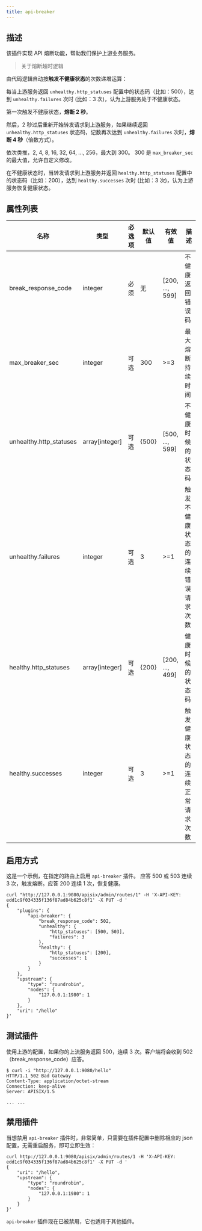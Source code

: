 ```yaml
---
title: api-breaker
---
```


<!--
#
# Licensed to the Apache Software Foundation (ASF) under one or more
# contributor license agreements.  See the NOTICE file distributed with
# this work for additional information regarding copyright ownership.
# The ASF licenses this file to You under the Apache License, Version 2.0
# (the "License"); you may not use this file except in compliance with
# the License.  You may obtain a copy of the License at
#
#     http://www.apache.org/licenses/LICENSE-2.0
#
# Unless required by applicable law or agreed to in writing, software
# distributed under the License is distributed on an "AS IS" BASIS,
# WITHOUT WARRANTIES OR CONDITIONS OF ANY KIND, either express or implied.
# See the License for the specific language governing permissions and
# limitations under the License.
#
-->

## 描述

该插件实现 API 熔断功能，帮助我们保护上游业务服务。

> 关于熔断超时逻辑

由代码逻辑自动按**触发不健康状态**的次数递增运算：

每当上游服务返回 `unhealthy.http_statuses` 配置中的状态码（比如：500），达到 `unhealthy.failures` 次时 (比如：3 次)，认为上游服务处于不健康状态。

第一次触发不健康状态，**熔断 2 秒**。

然后，2 秒过后重新开始转发请求到上游服务，如果继续返回 `unhealthy.http_statuses` 状态码，记数再次达到 `unhealthy.failures` 次时，**熔断 4 秒**（倍数方式）。

依次类推，2, 4, 8, 16, 32, 64, ..., 256，最大到 300。 300 是 `max_breaker_sec` 的最大值，允许自定义修改。

在不健康状态时，当转发请求到上游服务并返回 `healthy.http_statuses` 配置中的状态码（比如：200），达到 `healthy.successes` 次时 (比如：3 次)，认为上游服务恢复健康状态。

## 属性列表

| 名称                    | 类型           | 必选项 | 默认值     | 有效值          | 描述                             |
| ----------------------- | -------------- | ------ | ---------- | --------------- | -------------------------------- |
| break_response_code     | integer        | 必须   | 无         | [200, ..., 599] | 不健康返回错误码                 |
| max_breaker_sec         | integer        | 可选   | 300        | >=3             | 最大熔断持续时间                 |
| unhealthy.http_statuses | array[integer] | 可选   | {500}      | [500, ..., 599] | 不健康时候的状态码               |
| unhealthy.failures      | integer        | 可选   | 3          | >=1             | 触发不健康状态的连续错误请求次数 |
| healthy.http_statuses   | array[integer] | 可选   | {200}      | [200, ..., 499] | 健康时候的状态码                 |
| healthy.successes       | integer        | 可选   | 3          | >=1             | 触发健康状态的连续正常请求次数   |

## 启用方式

这是一个示例，在指定的路由上启用 `api-breaker` 插件。
应答 500 或 503 连续 3 次，触发熔断。应答 200 连续 1 次，恢复健康。

```shell
curl "http://127.0.0.1:9080/apisix/admin/routes/1" -H 'X-API-KEY: edd1c9f034335f136f87ad84b625c8f1' -X PUT -d '
{
    "plugins": {
        "api-breaker": {
            "break_response_code": 502,
            "unhealthy": {
                "http_statuses": [500, 503],
                "failures": 3
            },
            "healthy": {
                "http_statuses": [200],
                "successes": 1
            }
        }
    },
    "upstream": {
        "type": "roundrobin",
        "nodes": {
            "127.0.0.1:1980": 1
        }
    },
    "uri": "/hello"
}'
```

## 测试插件

使用上游的配置，如果你的上流服务返回 500，连续 3 次。客户端将会收到 502（break_response_code）应答。

```shell
$ curl -i "http://127.0.0.1:9080/hello"
HTTP/1.1 502 Bad Gateway
Content-Type: application/octet-stream
Connection: keep-alive
Server: APISIX/1.5

... ...
```

## 禁用插件

当想禁用 `api-breaker` 插件时，非常简单，只需要在插件配置中删除相应的 json 配置，无需重启服务，即可立即生效：

```shell
curl http://127.0.0.1:9080/apisix/admin/routes/1 -H 'X-API-KEY: edd1c9f034335f136f87ad84b625c8f1' -X PUT -d '
{
    "uri": "/hello",
    "upstream": {
        "type": "roundrobin",
        "nodes": {
            "127.0.0.1:1980": 1
        }
    }
}'
```

`api-breaker` 插件现在已被禁用，它也适用于其他插件。
